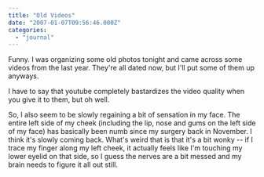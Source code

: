 ```yaml
---
title: "Old Videos"
date: "2007-01-07T09:56:46.000Z"
categories: 
  - "journal"
---
```


Funny. I was organizing some old photos tonight and came across some videos from the last year. They're all dated now, but I'll put some of them up anyways.

I have to say that youtube completely bastardizes the video quality when you give it to them, but oh well.

So, I also seem to be slowly regaining a bit of sensation in my face. The entire left side of my cheek (including the lip, nose and gums on the left side of my face) has basically been numb since my surgery back in November. I think it's slowly coming back. What's weird that is that it's a bit wonky -- if I trace my finger along my left cheek, it actually feels like I'm touching my lower eyelid on that side, so I guess the nerves are a bit messed and my brain needs to figure it all out still.
